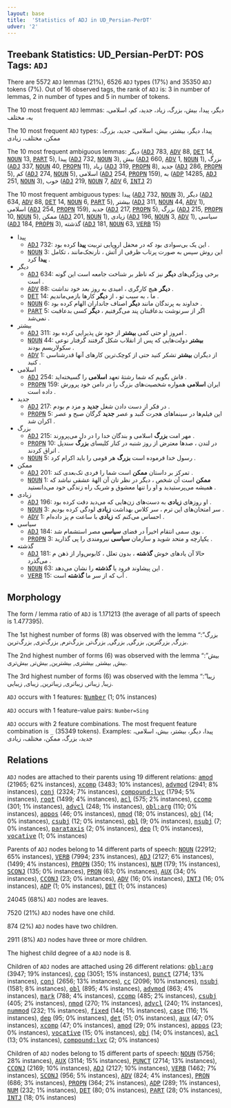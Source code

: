 ```yaml
---
layout: base
title:  'Statistics of ADJ in UD_Persian-PerDT'
udver: '2'
---
```


## Treebank Statistics: UD_Persian-PerDT: POS Tags: `ADJ`

There are 5572 `ADJ` lemmas (21%), 6526 `ADJ` types (17%) and 35350 `ADJ` tokens (7%).
Out of 16 observed tags, the rank of `ADJ` is: 3 in number of lemmas, 2 in number of types and 5 in number of tokens.

The 10 most frequent `ADJ` lemmas: دیگر، پیدا، بیش، بزرگ، زیاد، جدید، کم، اسلامی، به، مختلف

The 10 most frequent `ADJ` types:  پیدا، دیگر، بیشتر، بیش، اسلامی، جدید، بزرگ، ممکن، مختلف، زیادی

The 10 most frequent ambiguous lemmas: دیگر (<tt><a href="fa_perdt-pos-ADJ.html">ADJ</a></tt> 783, <tt><a href="fa_perdt-pos-ADV.html">ADV</a></tt> 88, <tt><a href="fa_perdt-pos-DET.html">DET</a></tt> 14, <tt><a href="fa_perdt-pos-NOUN.html">NOUN</a></tt> 13, <tt><a href="fa_perdt-pos-PART.html">PART</a></tt> 5), پیدا (<tt><a href="fa_perdt-pos-ADJ.html">ADJ</a></tt> 732, <tt><a href="fa_perdt-pos-NOUN.html">NOUN</a></tt> 3), بیش (<tt><a href="fa_perdt-pos-ADJ.html">ADJ</a></tt> 660, <tt><a href="fa_perdt-pos-ADV.html">ADV</a></tt> 1, <tt><a href="fa_perdt-pos-NOUN.html">NOUN</a></tt> 1), بزرگ (<tt><a href="fa_perdt-pos-ADJ.html">ADJ</a></tt> 337, <tt><a href="fa_perdt-pos-NOUN.html">NOUN</a></tt> 40, <tt><a href="fa_perdt-pos-PROPN.html">PROPN</a></tt> 11), زیاد (<tt><a href="fa_perdt-pos-ADJ.html">ADJ</a></tt> 319, <tt><a href="fa_perdt-pos-PROPN.html">PROPN</a></tt> 8), جدید (<tt><a href="fa_perdt-pos-ADJ.html">ADJ</a></tt> 286, <tt><a href="fa_perdt-pos-PROPN.html">PROPN</a></tt> 5), کم (<tt><a href="fa_perdt-pos-ADJ.html">ADJ</a></tt> 274, <tt><a href="fa_perdt-pos-NOUN.html">NOUN</a></tt> 5), اسلامی (<tt><a href="fa_perdt-pos-ADJ.html">ADJ</a></tt> 254, <tt><a href="fa_perdt-pos-PROPN.html">PROPN</a></tt> 159), به (<tt><a href="fa_perdt-pos-ADP.html">ADP</a></tt> 14285, <tt><a href="fa_perdt-pos-ADJ.html">ADJ</a></tt> 251, <tt><a href="fa_perdt-pos-NOUN.html">NOUN</a></tt> 3), خوب (<tt><a href="fa_perdt-pos-ADJ.html">ADJ</a></tt> 219, <tt><a href="fa_perdt-pos-NOUN.html">NOUN</a></tt> 7, <tt><a href="fa_perdt-pos-ADV.html">ADV</a></tt> 6, <tt><a href="fa_perdt-pos-INTJ.html">INTJ</a></tt> 2)

The 10 most frequent ambiguous types:  پیدا (<tt><a href="fa_perdt-pos-ADJ.html">ADJ</a></tt> 732, <tt><a href="fa_perdt-pos-NOUN.html">NOUN</a></tt> 3), دیگر (<tt><a href="fa_perdt-pos-ADJ.html">ADJ</a></tt> 634, <tt><a href="fa_perdt-pos-ADV.html">ADV</a></tt> 88, <tt><a href="fa_perdt-pos-DET.html">DET</a></tt> 14, <tt><a href="fa_perdt-pos-NOUN.html">NOUN</a></tt> 6, <tt><a href="fa_perdt-pos-PART.html">PART</a></tt> 5), بیشتر (<tt><a href="fa_perdt-pos-ADJ.html">ADJ</a></tt> 311, <tt><a href="fa_perdt-pos-NOUN.html">NOUN</a></tt> 44, <tt><a href="fa_perdt-pos-ADV.html">ADV</a></tt> 1), اسلامی (<tt><a href="fa_perdt-pos-ADJ.html">ADJ</a></tt> 254, <tt><a href="fa_perdt-pos-PROPN.html">PROPN</a></tt> 159), جدید (<tt><a href="fa_perdt-pos-ADJ.html">ADJ</a></tt> 217, <tt><a href="fa_perdt-pos-PROPN.html">PROPN</a></tt> 5), بزرگ (<tt><a href="fa_perdt-pos-ADJ.html">ADJ</a></tt> 215, <tt><a href="fa_perdt-pos-PROPN.html">PROPN</a></tt> 10, <tt><a href="fa_perdt-pos-NOUN.html">NOUN</a></tt> 5), ممکن (<tt><a href="fa_perdt-pos-ADJ.html">ADJ</a></tt> 201, <tt><a href="fa_perdt-pos-NOUN.html">NOUN</a></tt> 1), زیادی (<tt><a href="fa_perdt-pos-ADJ.html">ADJ</a></tt> 196, <tt><a href="fa_perdt-pos-NOUN.html">NOUN</a></tt> 3, <tt><a href="fa_perdt-pos-ADV.html">ADV</a></tt> 1), سیاسی (<tt><a href="fa_perdt-pos-ADJ.html">ADJ</a></tt> 184, <tt><a href="fa_perdt-pos-PROPN.html">PROPN</a></tt> 3), گذشته (<tt><a href="fa_perdt-pos-ADJ.html">ADJ</a></tt> 181, <tt><a href="fa_perdt-pos-NOUN.html">NOUN</a></tt> 63, <tt><a href="fa_perdt-pos-VERB.html">VERB</a></tt> 15)


* پیدا
  * <tt><a href="fa_perdt-pos-ADJ.html">ADJ</a></tt> 732: این یک بی‌سوادی بود که در محفل اروپایی تربیت <b>پیدا</b> کرده بود .
  * <tt><a href="fa_perdt-pos-NOUN.html">NOUN</a></tt> 3: این روش سپس به صورت پرتاب ظرفی از آتش ، نارنجک‌مانند ، تکامل <b>پیدا</b> کرد .
* دیگر
  * <tt><a href="fa_perdt-pos-ADJ.html">ADJ</a></tt> 634: برخی ویژگی‌های <b>دیگر</b> نیز که ناظر بر شناخت جامعه است این گونه است .
  * <tt><a href="fa_perdt-pos-ADV.html">ADV</a></tt> 88: <b>دیگر</b> هیچ کارگری ، امیدی به روز بعد خود نداشت .
  * <tt><a href="fa_perdt-pos-DET.html">DET</a></tt> 14: ما ، به سبب تو ، از <b>دیگر</b> کارها بازمی‌ماندیم .
  * <tt><a href="fa_perdt-pos-NOUN.html">NOUN</a></tt> 6: خداوند به پرندگان مانند <b>دیگر</b> اصناف جانداران الهام کرده بود .
  * <tt><a href="fa_perdt-pos-PART.html">PART</a></tt> 5: اگر از سرنوشت بدعاقبتان پند می‌گرفتیم ، <b>دیگر</b> کسی بدعاقبت نمی‌شد .
* بیشتر
  * <tt><a href="fa_perdt-pos-ADJ.html">ADJ</a></tt> 311: امروز او حتی کمی <b>بیشتر</b> از خود ش پذیرایی کرده بود .
  * <tt><a href="fa_perdt-pos-NOUN.html">NOUN</a></tt> 44: <b>بیشتر</b> دولت‌هایی که پس از انقلاب شکل گرفتند گرفتار نوعی سکولاریسم بودند .
  * <tt><a href="fa_perdt-pos-ADV.html">ADV</a></tt> 1: از دیگران <b>بیشتر</b> تشکر کنید حتی از کوچک‌ترین کارهای آنها قدرشناسی کنید .
* اسلامی
  * <tt><a href="fa_perdt-pos-ADJ.html">ADJ</a></tt> 254: فاش بگویم که شما رشتهٔ تعهد <b>اسلامی</b> را گسیخته‌اید .
  * <tt><a href="fa_perdt-pos-PROPN.html">PROPN</a></tt> 159: ایران <b>اسلامی</b> همواره شخصیت‌های بزرگ را در دامن خود پرورش داده است .
* جدید
  * <tt><a href="fa_perdt-pos-ADJ.html">ADJ</a></tt> 217: در فکر از دست دادن شغل <b>جدید</b> و مزد م بودم .
  * <tt><a href="fa_perdt-pos-PROPN.html">PROPN</a></tt> 5: این فیلم‌ها در سینماهای هجرت گنبد و عصر <b>جدید</b> گرگان صبح و عصر اکران شد .
* بزرگ
  * <tt><a href="fa_perdt-pos-ADJ.html">ADJ</a></tt> 215: مهر امت <b>بزرگ</b> اسلامی و بندگان خدا را در دل می‌پرورند .
  * <tt><a href="fa_perdt-pos-PROPN.html">PROPN</a></tt> 10: در لندن ، صدها معترض از روز شنبه در کنار کلیسای <b>بزرگ</b> سندپل اتراق کردند .
  * <tt><a href="fa_perdt-pos-NOUN.html">NOUN</a></tt> 5: رسول خدا فرموده است <b>بزرگ</b> هر قومی را باید اکرام کرد .
* ممکن
  * <tt><a href="fa_perdt-pos-ADJ.html">ADJ</a></tt> 201: تمرکز بر داستان <b>ممکن</b> است شما را فردی تک‌بعدی کند .
  * <tt><a href="fa_perdt-pos-NOUN.html">NOUN</a></tt> 1: <b>ممکن</b> است آن شخص ، دیگر در نظر تان آن الههٔ عشقی نباشد که همیشه می‌پرستیدید و او را تنها معشوق و شریک راه زندگی خود می‌دانستید .
* زیادی
  * <tt><a href="fa_perdt-pos-ADJ.html">ADJ</a></tt> 196: او روزهای <b>زیادی</b> به دست‌های زن‌هایی که می‌دید دقت کرده بود .
  * <tt><a href="fa_perdt-pos-NOUN.html">NOUN</a></tt> 3: سر امتحان‌های این ترم ، سر کلاس بهداشت <b>زیادی</b> لودگی کرده بودیم .
  * <tt><a href="fa_perdt-pos-ADV.html">ADV</a></tt> 1: احساس می‌کنم که <b>زیادی</b> با ساعت م پز داده‌ام .
* سیاسی
  * <tt><a href="fa_perdt-pos-ADJ.html">ADJ</a></tt> 184: بوی سمی انتقام اخیراً در فضای <b>سیاسی</b> مصر استشمام شد .
  * <tt><a href="fa_perdt-pos-PROPN.html">PROPN</a></tt> 3: یکپارچه و متحد شوید و سازمان <b>سیاسی</b> نیرومندی را پی گذارید .
* گذشته
  * <tt><a href="fa_perdt-pos-ADJ.html">ADJ</a></tt> 181: حالا آن یادهای خوش <b>گذشته</b> ، بدون تعلل ، کابوس‌وار از ذهن م می‌گذرد .
  * <tt><a href="fa_perdt-pos-NOUN.html">NOUN</a></tt> 63: این پیشاوند فرود یا <b>گذشته</b> را نشان می‌دهد .
  * <tt><a href="fa_perdt-pos-VERB.html">VERB</a></tt> 15: آب که از سر ما <b>گذشته</b> است .

## Morphology

The form / lemma ratio of `ADJ` is 1.171213 (the average of all parts of speech is 1.477395).

The 1st highest number of forms (8) was observed with the lemma “بزرگ”: بزرگ, بزرگترین, بزرگی, بزرگی‌, بزرگ‌تر, بزرگ‌ترم, بزرگ‌تری, بزرگ‌ترین.

The 2nd highest number of forms (6) was observed with the lemma “بیش”: بیش, بیشتر, بیشتری, بیشترین, بیش‌تر, بیش‌تری.

The 3rd highest number of forms (6) was observed with the lemma “زیبا”: زیبا, زیباتر, زیباتری, زیباترین, زیبای, زیبایی.

`ADJ` occurs with 1 features: <tt><a href="fa_perdt-feat-Number.html">Number</a></tt> (1; 0% instances)

`ADJ` occurs with 1 feature-value pairs: `Number=Sing`

`ADJ` occurs with 2 feature combinations.
The most frequent feature combination is `_` (35349 tokens).
Examples: پیدا، دیگر، بیشتر، بیش، اسلامی، جدید، بزرگ، ممکن، مختلف، زیادی


## Relations

`ADJ` nodes are attached to their parents using 19 different relations: <tt><a href="fa_perdt-dep-amod.html">amod</a></tt> (21965; 62% instances), <tt><a href="fa_perdt-dep-xcomp.html">xcomp</a></tt> (3483; 10% instances), <tt><a href="fa_perdt-dep-advmod.html">advmod</a></tt> (2941; 8% instances), <tt><a href="fa_perdt-dep-conj.html">conj</a></tt> (2324; 7% instances), <tt><a href="fa_perdt-dep-compound-lvc.html">compound:lvc</a></tt> (1794; 5% instances), <tt><a href="fa_perdt-dep-root.html">root</a></tt> (1499; 4% instances), <tt><a href="fa_perdt-dep-acl.html">acl</a></tt> (575; 2% instances), <tt><a href="fa_perdt-dep-ccomp.html">ccomp</a></tt> (301; 1% instances), <tt><a href="fa_perdt-dep-advcl.html">advcl</a></tt> (248; 1% instances), <tt><a href="fa_perdt-dep-obl-arg.html">obl:arg</a></tt> (110; 0% instances), <tt><a href="fa_perdt-dep-appos.html">appos</a></tt> (46; 0% instances), <tt><a href="fa_perdt-dep-nmod.html">nmod</a></tt> (18; 0% instances), <tt><a href="fa_perdt-dep-obj.html">obj</a></tt> (14; 0% instances), <tt><a href="fa_perdt-dep-csubj.html">csubj</a></tt> (12; 0% instances), <tt><a href="fa_perdt-dep-obl.html">obl</a></tt> (9; 0% instances), <tt><a href="fa_perdt-dep-nsubj.html">nsubj</a></tt> (7; 0% instances), <tt><a href="fa_perdt-dep-parataxis.html">parataxis</a></tt> (2; 0% instances), <tt><a href="fa_perdt-dep-dep.html">dep</a></tt> (1; 0% instances), <tt><a href="fa_perdt-dep-vocative.html">vocative</a></tt> (1; 0% instances)

Parents of `ADJ` nodes belong to 14 different parts of speech: <tt><a href="fa_perdt-pos-NOUN.html">NOUN</a></tt> (22912; 65% instances), <tt><a href="fa_perdt-pos-VERB.html">VERB</a></tt> (7994; 23% instances), <tt><a href="fa_perdt-pos-ADJ.html">ADJ</a></tt> (2127; 6% instances),  (1499; 4% instances), <tt><a href="fa_perdt-pos-PROPN.html">PROPN</a></tt> (350; 1% instances), <tt><a href="fa_perdt-pos-NUM.html">NUM</a></tt> (179; 1% instances), <tt><a href="fa_perdt-pos-SCONJ.html">SCONJ</a></tt> (135; 0% instances), <tt><a href="fa_perdt-pos-PRON.html">PRON</a></tt> (63; 0% instances), <tt><a href="fa_perdt-pos-AUX.html">AUX</a></tt> (34; 0% instances), <tt><a href="fa_perdt-pos-CCONJ.html">CCONJ</a></tt> (23; 0% instances), <tt><a href="fa_perdt-pos-ADV.html">ADV</a></tt> (16; 0% instances), <tt><a href="fa_perdt-pos-INTJ.html">INTJ</a></tt> (16; 0% instances), <tt><a href="fa_perdt-pos-ADP.html">ADP</a></tt> (1; 0% instances), <tt><a href="fa_perdt-pos-DET.html">DET</a></tt> (1; 0% instances)

24045 (68%) `ADJ` nodes are leaves.

7520 (21%) `ADJ` nodes have one child.

874 (2%) `ADJ` nodes have two children.

2911 (8%) `ADJ` nodes have three or more children.

The highest child degree of a `ADJ` node is 8.

Children of `ADJ` nodes are attached using 26 different relations: <tt><a href="fa_perdt-dep-obl-arg.html">obl:arg</a></tt> (3947; 19% instances), <tt><a href="fa_perdt-dep-cop.html">cop</a></tt> (3051; 15% instances), <tt><a href="fa_perdt-dep-punct.html">punct</a></tt> (2714; 13% instances), <tt><a href="fa_perdt-dep-conj.html">conj</a></tt> (2656; 13% instances), <tt><a href="fa_perdt-dep-cc.html">cc</a></tt> (2096; 10% instances), <tt><a href="fa_perdt-dep-nsubj.html">nsubj</a></tt> (1581; 8% instances), <tt><a href="fa_perdt-dep-obl.html">obl</a></tt> (895; 4% instances), <tt><a href="fa_perdt-dep-advmod.html">advmod</a></tt> (863; 4% instances), <tt><a href="fa_perdt-dep-mark.html">mark</a></tt> (788; 4% instances), <tt><a href="fa_perdt-dep-ccomp.html">ccomp</a></tt> (485; 2% instances), <tt><a href="fa_perdt-dep-csubj.html">csubj</a></tt> (405; 2% instances), <tt><a href="fa_perdt-dep-nmod.html">nmod</a></tt> (270; 1% instances), <tt><a href="fa_perdt-dep-advcl.html">advcl</a></tt> (240; 1% instances), <tt><a href="fa_perdt-dep-nummod.html">nummod</a></tt> (232; 1% instances), <tt><a href="fa_perdt-dep-fixed.html">fixed</a></tt> (144; 1% instances), <tt><a href="fa_perdt-dep-case.html">case</a></tt> (116; 1% instances), <tt><a href="fa_perdt-dep-dep.html">dep</a></tt> (95; 0% instances), <tt><a href="fa_perdt-dep-det.html">det</a></tt> (51; 0% instances), <tt><a href="fa_perdt-dep-aux.html">aux</a></tt> (47; 0% instances), <tt><a href="fa_perdt-dep-xcomp.html">xcomp</a></tt> (47; 0% instances), <tt><a href="fa_perdt-dep-amod.html">amod</a></tt> (29; 0% instances), <tt><a href="fa_perdt-dep-appos.html">appos</a></tt> (23; 0% instances), <tt><a href="fa_perdt-dep-vocative.html">vocative</a></tt> (15; 0% instances), <tt><a href="fa_perdt-dep-obj.html">obj</a></tt> (14; 0% instances), <tt><a href="fa_perdt-dep-acl.html">acl</a></tt> (13; 0% instances), <tt><a href="fa_perdt-dep-compound-lvc.html">compound:lvc</a></tt> (2; 0% instances)

Children of `ADJ` nodes belong to 15 different parts of speech: <tt><a href="fa_perdt-pos-NOUN.html">NOUN</a></tt> (5756; 28% instances), <tt><a href="fa_perdt-pos-AUX.html">AUX</a></tt> (3114; 15% instances), <tt><a href="fa_perdt-pos-PUNCT.html">PUNCT</a></tt> (2714; 13% instances), <tt><a href="fa_perdt-pos-CCONJ.html">CCONJ</a></tt> (2169; 10% instances), <tt><a href="fa_perdt-pos-ADJ.html">ADJ</a></tt> (2127; 10% instances), <tt><a href="fa_perdt-pos-VERB.html">VERB</a></tt> (1462; 7% instances), <tt><a href="fa_perdt-pos-SCONJ.html">SCONJ</a></tt> (956; 5% instances), <tt><a href="fa_perdt-pos-ADV.html">ADV</a></tt> (824; 4% instances), <tt><a href="fa_perdt-pos-PRON.html">PRON</a></tt> (686; 3% instances), <tt><a href="fa_perdt-pos-PROPN.html">PROPN</a></tt> (364; 2% instances), <tt><a href="fa_perdt-pos-ADP.html">ADP</a></tt> (289; 1% instances), <tt><a href="fa_perdt-pos-NUM.html">NUM</a></tt> (232; 1% instances), <tt><a href="fa_perdt-pos-DET.html">DET</a></tt> (80; 0% instances), <tt><a href="fa_perdt-pos-PART.html">PART</a></tt> (28; 0% instances), <tt><a href="fa_perdt-pos-INTJ.html">INTJ</a></tt> (18; 0% instances)

